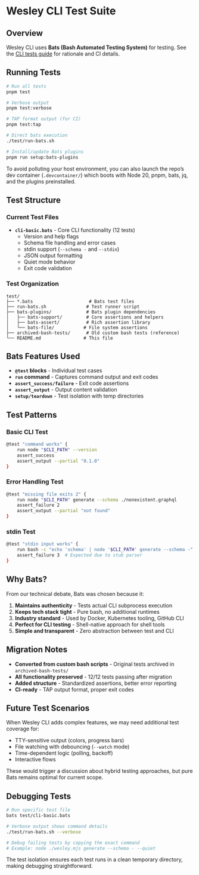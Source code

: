 # Wesley CLI Test Suite

## Overview

Wesley CLI uses **Bats (Bash Automated Testing System)** for testing. See the [CLI tests guide](../../../docs/guides/cli-tests.md) for rationale and CI details.

## Running Tests

```bash
# Run all tests
pnpm test

# Verbose output
pnpm test:verbose

# TAP format output (for CI)
pnpm test:tap

# Direct bats execution
./test/run-bats.sh

# Install/update Bats plugins
pnpm run setup:bats-plugins
```

To avoid polluting your host environment, you can also launch the repo’s dev container (`.devcontainer/`) which boots with Node 20, pnpm, bats, jq, and the plugins preinstalled.

## Test Structure

### Current Test Files

- **`cli-basic.bats`** - Core CLI functionality (12 tests)
  - Version and help flags
  - Schema file handling and error cases
  - stdin support (`--schema -` and `--stdin`)
  - JSON output formatting
  - Quiet mode behavior
  - Exit code validation

### Test Organization

```
test/
├── *.bats                     # Bats test files
├── run-bats.sh               # Test runner script
├── bats-plugins/             # Bats plugin dependencies
│   ├── bats-support/         # Core assertions and helpers
│   ├── bats-assert/          # Rich assertion library
│   └── bats-file/           # File system assertions
├── archived-bash-tests/      # Old custom bash tests (reference)
└── README.md                # This file
```

## Bats Features Used

- **`@test` blocks** - Individual test cases
- **`run` command** - Captures command output and exit codes
- **`assert_success/failure`** - Exit code assertions
- **`assert_output`** - Output content validation
- **`setup/teardown`** - Test isolation with temp directories

## Test Patterns

### Basic CLI Test
```bash
@test "command works" {
    run node "$CLI_PATH" --version
    assert_success
    assert_output --partial "0.1.0"
}
```

### Error Handling Test
```bash
@test "missing file exits 2" {
    run node "$CLI_PATH" generate --schema ./nonexistent.graphql
    assert_failure 2
    assert_output --partial "not found"
}
```

### stdin Test
```bash
@test "stdin input works" {
    run bash -c "echo 'schema' | node '$CLI_PATH' generate --schema -"
    assert_failure 3  # Expected due to stub parser
}
```

## Why Bats?

From our technical debate, Bats was chosen because it:

1. **Maintains authenticity** - Tests actual CLI subprocess execution
2. **Keeps tech stack tight** - Pure bash, no additional runtimes
3. **Industry standard** - Used by Docker, Kubernetes tooling, GitHub CLI
4. **Perfect for CLI testing** - Shell-native approach for shell tools
5. **Simple and transparent** - Zero abstraction between test and CLI

## Migration Notes

- **Converted from custom bash scripts** - Original tests archived in `archived-bash-tests/`
- **All functionality preserved** - 12/12 tests passing after migration
- **Added structure** - Standardized assertions, better error reporting
- **CI-ready** - TAP output format, proper exit codes

## Future Test Scenarios

When Wesley CLI adds complex features, we may need additional test coverage for:
- TTY-sensitive output (colors, progress bars)
- File watching with debouncing (`--watch` mode)
- Time-dependent logic (polling, backoff)
- Interactive flows

These would trigger a discussion about hybrid testing approaches, but pure Bats remains optimal for current scope.

## Debugging Tests

```bash
# Run specific test file
bats test/cli-basic.bats

# Verbose output shows command details
./test/run-bats.sh --verbose

# Debug failing tests by copying the exact command
# Example: node ./wesley.mjs generate --schema - --quiet
```

The test isolation ensures each test runs in a clean temporary directory, making debugging straightforward.
